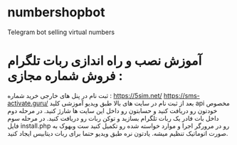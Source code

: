# numbershopbot
Telegram bot selling virtual numbers
# آموزش نصب و راه اندازی ربات تلگرام فروش شماره مجازی :
ثبت نام در پنل های خارجی خرید شماره :
https://5sim.net/
https://sms-activate.guru/
بعد از ثبت نام در سایت های بالا طبق ویدیو آموزشی کلید api مخصوص خودتون رو دریافت کنید و حسابتون رو داخل این سایت ها شارژ کنید.
در مرحله دوم داخل بات فادر یک ربات تلگرام بسازید و توکن ربات رو دریافت کنید.
در مرحله سوم فایل install.php رو در مرورگر اجرا و موارد خواسته شده رو تکمیل کنید 
ست وبهوک به صورت اتوماتیک تنظیم میشه.
یادتون نره طبق ویدیو حتما برای ربات دیتابیس ایجاد کنید.

